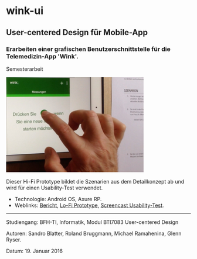 # wink-ui
## User-centered Design für Mobile-App
### Erarbeiten einer grafischen Benutzerschnittstelle für die Telemedizin-App 'Wink'. 
Semesterarbeit

![Usability-Test](UCD-Testperson1-resized.png "Usability-Test")

Dieser Hi-Fi Prototype bildet die Szenarien aus dem Detailkonzept ab und wird für einen Usability-Test verwendet.

- Technologie: Android OS, Axure RP.
- Weblinks: [Bericht](https://www.hashdoc.com/documents/476937/user-centered-design-f-r-mobile-app), [Lo-Fi Prototype](https://speakerdeck.com/brugr9/wink-lo-fi-prototype), [Screencast Usability-Test](https://vimeo.com/210055843).

<hr>
Studiengang: BFH-TI, Informatik, Modul BTI7083 User-centered Design

Autoren: Sandro Blatter, Roland Bruggmann, Michael Ramahenina, Glenn Ryser.

Datum: 19. Januar 2016
